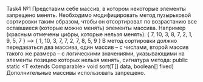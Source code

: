 Task4
   №1
    Представим себе массив, в котором некоторые элементы запрещено менять.
    Необходимо модифицировать метод пузырьковой сортировки таким образом,
    чтобы он отсортировал по возрастанию все оставшиеся (которые можно менять)
    элементы массива. Например (красным отмечены цифры, которые нельзя менять):
    { 7, 10, 3, 8, 7, 2, 1, 9, 5, 7 } –> { 1, 10, 3, 7, 7, 2, 7, 8, 5, 9 }
    В метод сортировки должно передаваться два массива, один массив – с числами,
    второй массив такого же размера – с логическими значениями, указывающими на
    элементы позицию которых нельзя менять, сигнатура метода:
    public static <T extends Comparable<T>>
    void sort(T[] data, boolean[] fixed)
    Дополнительные массивы использовать запрещено.
     
